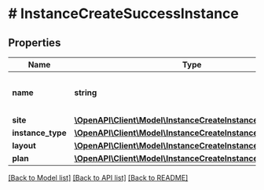 # # InstanceCreateSuccessInstance

## Properties

Name | Type | Description | Notes
------------ | ------------- | ------------- | -------------
**name** | **string** | Name of the instance to be created. |
**site** | [**\OpenAPI\Client\Model\InstanceCreateInstanceSite**](InstanceCreateInstanceSite.md) |  |
**instance_type** | [**\OpenAPI\Client\Model\InstanceCreateInstanceInstanceType**](InstanceCreateInstanceInstanceType.md) |  |
**layout** | [**\OpenAPI\Client\Model\InstanceCreateInstanceLayout**](InstanceCreateInstanceLayout.md) |  |
**plan** | [**\OpenAPI\Client\Model\InstanceCreateInstancePlan**](InstanceCreateInstancePlan.md) |  |

[[Back to Model list]](../../README.md#models) [[Back to API list]](../../README.md#endpoints) [[Back to README]](../../README.md)
